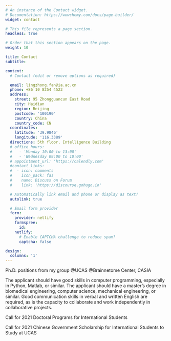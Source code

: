```yaml
---
# An instance of the Contact widget.
# Documentation: https://wowchemy.com/docs/page-builder/
widget: contact

# This file represents a page section.
headless: true

# Order that this section appears on the page.
weight: 10

title: Contact
subtitle:

content:
  # Contact (edit or remove options as required)

  email: lingzhong.fan@ia.ac.cn
  phone: +86 10 8254 4523
  address:
    street: 95 Zhongguancun East Road
    city: Haidian
    region: Beijing
    postcode: '100190'
    country: China
    country_code: CN
  coordinates:
    latitude: '39.9846'
    longitude: '116.3389'
  directions: 5th floor, Intelligence Building
  # office_hours:
  #   - 'Monday 10:00 to 13:00'
  #   - 'Wednesday 09:00 to 10:00'
  # appointment_url: 'https://calendly.com'
  #contact_links:
  #  - icon: comments
  #    icon_pack: fas
  #    name: Discuss on Forum
  #    link: 'https://discourse.gohugo.io'

  # Automatically link email and phone or display as text?
  autolink: true

  # Email form provider
  form:
    provider: netlify
    formspree:
      id:
    netlify:
      # Enable CAPTCHA challenge to reduce spam?
      captcha: false

design:
  columns: '1'
---
```


Ph.D. positions from my group @UCAS @Brainnetome Center, CASIA

The applicant should have good skills in computer programming, especially in Python, Matlab, or similar. The applicant should have a master’s degree in biomedical engineering, computer science, mechanical engineering, or similar. Good communication skills in verbal and written English are required, as is the capacity to collaborate and work independently in collaborative projects.

Call for 2021 Doctoral Programs for International Students

Call for 2021 Chinese Government Scholarship for International Students to Study at UCAS
